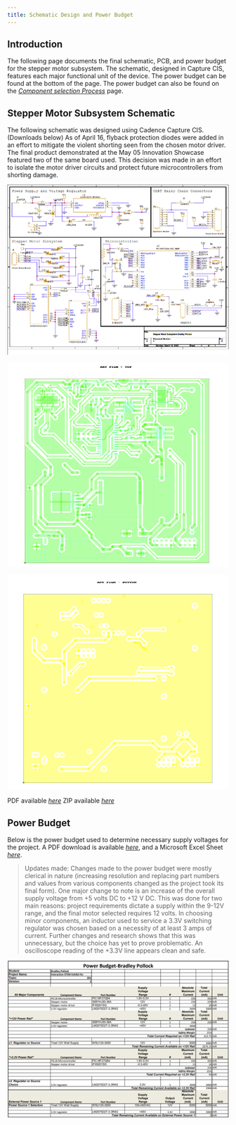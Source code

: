 ```yaml
---
title: Schematic Design and Power Budget
---
```


## **Introduction**
The following page documents the final schematic, PCB, and power budget for the stepper motor subsystem. The schematic, designed in Capture CIS, features each major functional unit of the device. The power budget can be found at the bottom of the page. The power budget can also be found on the [*Component selection Process*](https://bradpollock.github.io/Component-Selection/Component-Selection-Process/) page.


## **Stepper Motor Subsystem Schematic**
The following schematic was designed using Cadence Capture CIS. (Downloads below) As of April 16, flyback protection diodes were added in an effort to mitigate the violent shorting seen from the chosen motor driver. The final product demonstrated at the May 05 Innovation Showcase featured two of the same board used. This decision was made in an effort to isolate the motor driver circuits and protect future microcontrollers from shorting damage.

![Schematic Design](Schematic_Design_Mar10.png)

![PCB Design: Top Layer](PCB_Top_4.16.2025.png)

![PCB Design: Bottom Layer](PCB_Bottom_4.16.2025.png)

PDF available [*here*](BPollock_StepperSubsystem_Schematic_V7.pdf)
ZIP available [*here*](BPollock_Subsystem_4.16.2025.zip)


## **Power Budget**
Below is the power budget used to determine necessary supply voltages for the project. A PDF download is available [*here*](PowerBudget.pdf), and a Microsoft Excel Sheet [*here*](PowerBudget.xlsx).

>Updates made: Changes made to the power budget were mostly clerical in nature (increasing resolution and replacing part numbers and values from various components changed as the project took its final form). One major change to note is an increase of the overall supply voltage from +5 volts DC to +12 V DC. This was done for two main reasons: project requirements dictate a supply within the 9-12V range, and the final motor selected requires 12 volts. In choosing minor components, an inductor used to service a 3.3V switching regulator was chosen based on a necessity of at least 3 amps of current. Further changes and research shows that this was unnecessary, but the choice has yet to prove problematic. An oscilloscope reading of the +3.3V line appears clean and safe.

![Power Budget](PowerBudget.png)

